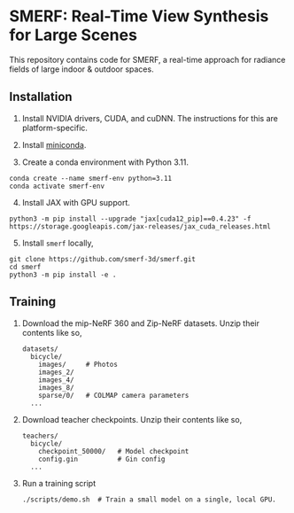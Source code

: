 # SMERF: Real-Time View Synthesis for Large Scenes

This repository contains code for SMERF, a real-time approach for radiance
fields of large indoor & outdoor spaces.

## Installation

1. Install NVIDIA drivers, CUDA, and cuDNN. The instructions for this are
   platform-specific.

2. Install [miniconda](https://docs.anaconda.com/free/miniconda/miniconda-install/).

3. Create a conda environment with Python 3.11.

```
conda create --name smerf-env python=3.11
conda activate smerf-env
```

4. Install JAX with GPU support.

```
python3 -m pip install --upgrade "jax[cuda12_pip]==0.4.23" -f https://storage.googleapis.com/jax-releases/jax_cuda_releases.html
```

5. Install `smerf` locally,

```
git clone https://github.com/smerf-3d/smerf.git
cd smerf
python3 -m pip install -e .
```

## Training

1. Download the mip-NeRF 360 and Zip-NeRF datasets. Unzip their contents like
   so,

    ```
    datasets/
      bicycle/
        images/     # Photos
        images_2/
        images_4/
        images_8/
        sparse/0/   # COLMAP camera parameters
      ...
    ```

2. Download teacher checkpoints. Unzip their contents like so,

    ```
    teachers/
      bicycle/
        checkpoint_50000/   # Model checkpoint
        config.gin          # Gin config
      ...
    ```

3. Run a training script

    ```
    ./scripts/demo.sh  # Train a small model on a single, local GPU. 
    ```
